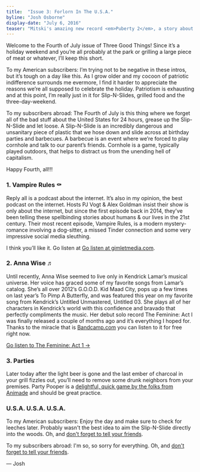 ```yaml
---
title:  "Issue 3: Forlorn In The U.S.A.​"
byline: "Josh Osborne"
display-date: "July 6, 2016"
teaser: "Mitski's amazing new record <em>Puberty 2</em>, a story about Denny's & family back home, tiny improv comedy and free rap music."
---
```

Welcome to the Fourth of July issue of Three Good Things! Since it’s a holiday weekend and you’re all probably at the park or grilling a large piece of meat or whatever, I’ll keep this short.

To my American subscribers:
I’m trying not to be negative in these intros, but it’s tough on a day like this. As I grow older and my cocoon of patriotic indifference surrounds me evermore, I find it harder to appreciate the reasons we’re all supposed to celebrate the holiday. Patriotism is exhausting and at this point, I’m really just in it for Slip-N-Slides, grilled food and the three-day-weekend.

To my subscribers abroad:
The Fourth of July is this thing where we forget all of the bad stuff about the United States for 24 hours, grease up the Slip-N-Slide and let loose. A Slip-N-Slide is an incredibly dangerous and unsanitary piece of plastic that we hose down and slide across at birthday parties and barbecues. A barbecue is an event where we’re forced to play cornhole and talk to our parent’s friends. Cornhole is a game, typically played outdoors, that helps to distract us from the unending hell of capitalism.

Happy Fourth, all!!!


### 1. Vampire Rules ⚰

Reply all is a podcast about the internet. It’s also in my opinion, the best podcast on the internet. Hosts PJ Vogt & Alex Goldman insist their show is only about the internet, but since the first episode back in 2014, they’ve been telling these spellbinding stories about humans & our lives in the 21st century. Their most recent episode, Vampire Rules, is a modern mystery-romance involving a dog-sitter, a missed Tinder connection and some very impressive social media sleuthing.

I think you’ll like it. Go listen at [Go listen at gimletmedia.com](https://gimletmedia.com/episode/68-vampire-rules/).


### 2. Anna Wise ♬

Until recently, Anna Wise seemed to live only in Kendrick Lamar’s musical universe. Her voice has graced some of my favorite songs from Lamar’s catalog. She’s all over 2012’s G.O.O.D. Kid Maad City, pops up a few times on last year’s To Pimp A Butterfly, and was featured this year on my favorite song from Kendrick’s Untitled Unmastered, Untitled 03. She plays all of her characters in Kendrick’s world with this confidence and bravado that perfectly compliments the music. Her debut solo record The Feminine: Act I was finally released a couple of months ago and it’s everything I hoped for. Thanks to the miracle that is [Bandcamp.com](https://www.bandcamp.com) you can listen to it for free right now.

[Go listen to The Feminine: Act 1 →](https://annathewise.bandcamp.com/releases)


### 3. Parties

Later today after the light beer is gone and the last ember of charcoal in your grill fizzles out, you’ll need to remove some drunk neighbors from your premises. Party Pooper is a [delightful, quick game by the folks from Animade](http://party.animade.tv/) and should be great practice.


### U.S.A. U.S.A. U.S.A.

To my American subscribers:
Enjoy the day and make sure to check for leeches later. Probably wasn't the best idea to aim the Slip-N-Slide directly into the woods. Oh, and [don't forget to tell your friends](https://twitter.com/intent/tweet?text=Insert%20your%20message%20of%20devotion%20and%20appreciation%20here.%20%40five_goodthings%20fivegoodthings.club&source=clicktotweet&related=clicktotweet).

To my subscribers abroad:
I'm so, so sorry for everything. Oh, and [don't forget to tell your friends](https://twitter.com/intent/tweet?text=Insert%20your%20message%20of%20devotion%20and%20appreciation%20here.%20%40five_goodthings%20fivegoodthings.club&source=clicktotweet&related=clicktotweet).

— Josh
